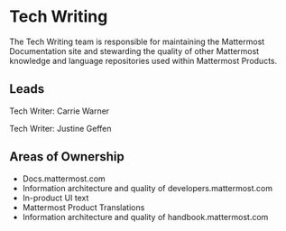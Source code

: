 # Tech Writing

The Tech Writing team is responsible for maintaining the Mattermost Documentation site and stewarding the quality of other Mattermost knowledge and language repositories used within Mattermost Products. 

## Leads

Tech Writer: Carrie Warner

Tech Writer: Justine Geffen

## Areas of Ownership
- Docs.mattermost.com
- Information architecture and quality of developers.mattermost.com 
- In-product UI text
- Mattermost Product Translations
- Information architecture and quality of handbook.mattermost.com
